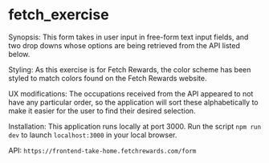 # fetch_exercise
Synopsis:
This form takes in user input in free-form text input fields, and two drop downs whose options are being retrieved from the API listed below.

Styling:
As this exercise is for Fetch Rewards, the color scheme has been styled to match colors found on the Fetch Rewards website.

UX modifications:
The occupations received from the API appeared to not have any particular order, so the application will sort these alphabetically to make it easier for the user to find their desired selection.

Installation:
This application runs locally at port 3000.
Run the script `npm run dev` to launch `localhost:3000` in your local browser.

API:
`https://frontend-take-home.fetchrewards.com/form`